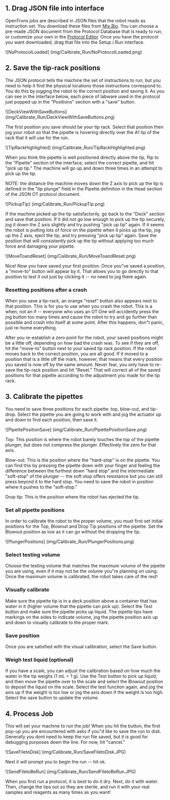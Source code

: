 ## 1. Drag JSON file into interface 

OpenTrons jobs are described in JSON files that the robot reads as instruction set. You download these files from [Mix.Bio](http://mix.bio). You can choose a pre-made JSON document from the Protocol Database that is ready to run, or customize your own in the [Protocol Editor](http://editor.mix.bio). Once you have the protocol you want downloaded, drag that file into the Setup / Run interface. 

![NoProtocolLoaded] (img/Calibrate_Run/NoProtocolLoaded.png)

## 2. Save the tip-rack positions 

The JSON protocol tells the machine the set of instructions to run, but you need to help it find the physical locations those instructions correspond to. You do this by jogging the robot to the correct position and saving it. As you can see in the interface below, each piece of labware used in the protocol just popped up in the "Positions" section with a "save" button. 

![DeckViewWithSaveButtons] (img/Calibrate_Run/DeckViewWithSaveButtons.png)

The first position you save should be your tip rack. Select that position then jog your robot so that the pipette is hovering directly over the A1 tip of the rack that it will use for the run. 

![TipRackHighlighted] (img/Calibrate_Run/TipRackHighlighted.png)

When you think the pipette is well positioned directly above the tip, flip to the "Pipette" section of the interface, select the correct pipette, and hit "pick up tip." The machine will go up and down three times in an attempt to pick up the tip. 

NOTE: the distance the machine moves down the Z axis to pick up the tip is defined in the "tip plunge" field in the Pipette definition in the Head section of the JSON OT protocol document. 

![PickupTip] (img/Calibrate_Run/PickupTip.png)

If the machine picked up the tip satisfactorily, go back to the "Deck" section and save that position. If it did not go low enough to pick up the tip securely, jog it down the Z axis slightly and try pushing "pick up tip" again. If it seems the robot is putting lots of force on the pipette when it picks up the tip, jog up the Z axis, eject the tip, and try pressing "pick up tip" again. Save the position that will consistently pick up the tip without applying too much force and damaging your pipette. 

![MoveToandReset] (img/Calibrate_Run/MoveToandReset.png)

Nice! Now you have saved your first position. Once you"ve saved a position, a "move-to" button will appear by it. That allows you to go directly to that position to test it out just by clicking it -- no need to jog there again. 

### Resetting positions after a crash

When you save a tip-rack, an orange "reset" button also appears next to that position. This is for you to use when you crash the robot. This is a when, not an if -- everyone who uses an OT.One will accidently press the jog button too many times and cause the robot to try and go further than possible and crash into itself at some point. After this happens, don"t panic, just re-home everything.

After you re-establish a zero point for the robot, your saved positions might be a little off, depending on how bad the crash was. To see if they are off, hit the "move-to" button next to your saved tip rack position. If the robot moves back to the correct position, you are all good. If it moved to a position that is a little off the mark, however, that means that every position you saved is now off by the same amount. Never fear, you only have to re-save the tip-rack position and hit "Reset." That will correct all of the saved positions for that pipette according to the adjustment you made for the tip rack. 

## 3. Calibrate the pipettes 

You need to save three positions for each pipette: top, blow-out, and tip-drop. Select the pipette you are going to work with and jog the actuator up and down to find each position, then save it. 

![PipettePositionSave] (img/Calibrate_Run/PipettePositionSave.png)

Top: This position is where the robot barely touches the top of the pipette plunger, but does not compress the plunger. Effectively the zero for that axis. 

Blow-out: This is the position where the "hard-stop" is on the pipette. You can find this by pressing the pipette down with your finger and feeling the difference between the furthest down "hard stop" and the intermediate "soft-stop" of the plunger -- the soft stop offers resistance but you can still press beyond it to the hard stop. You need to save the robot in position where it pushes to the "soft-stop." 

Drop tip: This is the position where the robot has ejected the tip. 

### Set all pipette positions

In order to calibrate the robot to the proper volume, you must first set initial positions for the Top, Blowout and Drop Tip positions of the pipette.  Set the Blowout position as low as it can go without the dropping the tip.

![PlungerPositions] (img/Calibrate_Run/PlungerPositions.png)

### Select testing volume

Choose the testing volume that matches the maximum volume of the pipette you are using, even if it may not be the volume you"re planning on using.  Once the maximum volume is calibrated, the robot takes care of the rest!

### Visually calibrate

Make sure the pipette tip is in a deck position above a container that has water in it (higher volume that the pipette can pick up).  Select the Test button and make sure the pipette picks up liquid.  The pipette tips have markings on the sides to indicate volume, jog the pipette position axis up and down to visually calibrate to the proper mark.  

### Save position

Once you are satisfied with the visual calibration, select the Save button.

### Weigh test liquid (optional)

If you have a scale, you can adjust the calibration based on how much the water in the tip weighs (1 mL = 1 g).  Use the Test button to pick up liquid, and then move the pipette over to the scale and select the Blowout position to deposit the liquid on the scale.  Select the test function again, and jog the axis up if the weight is too low or jog the axis down if the weight is too high.  Select the save button to update the volume.  

## 4. Process Job

This will set your machine to run the job! When you hit the button, the first pop-up you are encountered with asks if you"d like to save the run to disk. Generally you dont need to keep the run file saved, but it is good for debugging purposes down the line. For now, hit "cancel."

![SaveFiletoDisk] (img/Calibrate_Run/SaveFiletoDisk.JPG)

Next it will prompt you to begin the run -- hit ok. 

![SendFiletoBeRun] (img/Calibrate_Run/SendFiletoBeRun.JPG)

When you first run a protocol, it is best to do it dry. Next, do it with water. Then, change the tips out so they are sterile, and run it with your real samples and reagents as many times as you want! 
